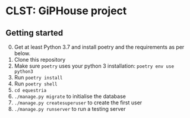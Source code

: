# CLST: GiPHouse project
### 

Getting started
---------------

0. Get at least Python 3.7 and install poetry and the requirements as per below.
1. Clone this repository
2. Make sure `poetry` uses your python 3 installation: `poetry env use python3`
3. Run `poetry install`
4. Run `poetry shell`
5. `cd equestria`
6. `./manage.py migrate` to initialise the database
7. `./manage.py createsuperuser` to create the first user
8. `./manage.py runserver` to run a testing server

